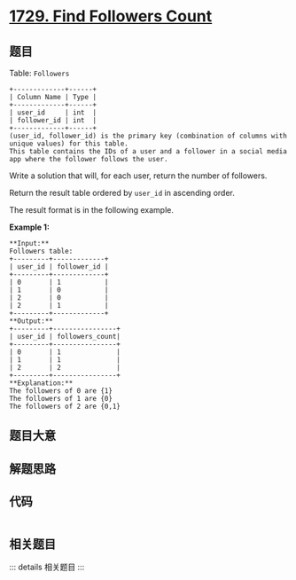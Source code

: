 # [1729. Find Followers Count](https://leetcode.com/problems/find-followers-count)

## 题目

Table: `Followers`

    
    
    +-------------+------+
    | Column Name | Type |
    +-------------+------+
    | user_id     | int  |
    | follower_id | int  |
    +-------------+------+
    (user_id, follower_id) is the primary key (combination of columns with unique values) for this table.
    This table contains the IDs of a user and a follower in a social media app where the follower follows the user.



Write a solution that will, for each user, return the number of followers.

Return the result table ordered by `user_id` in ascending order.

The result format is in the following example.



**Example 1:**

    
    
    **Input:** 
    Followers table:
    +---------+-------------+
    | user_id | follower_id |
    +---------+-------------+
    | 0       | 1           |
    | 1       | 0           |
    | 2       | 0           |
    | 2       | 1           |
    +---------+-------------+
    **Output:** 
    +---------+----------------+
    | user_id | followers_count|
    +---------+----------------+
    | 0       | 1              |
    | 1       | 1              |
    | 2       | 2              |
    +---------+----------------+
    **Explanation:** 
    The followers of 0 are {1}
    The followers of 1 are {0}
    The followers of 2 are {0,1}
    


## 题目大意

## 解题思路

## 代码

```javascript

```

## 相关题目

::: details 相关题目
:::
